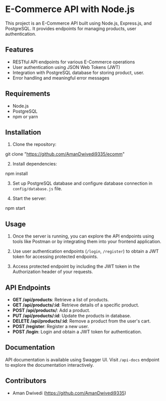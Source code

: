 # E-Commerce API with Node.js

This project is an E-Commerce API built using Node.js, Express.js, and PostgreSQL. It provides endpoints for managing products, user authentication.

## Features

- RESTful API endpoints for various E-Commerce operations
- User authentication using JSON Web Tokens (JWT)
- Integration with PostgreSQL database for storing product, user.
- Error handling and meaningful error messages

## Requirements

- Node.js
- PostgreSQL
- npm or yarn

## Installation

1. Clone the repository:

git clone "https://github.com/AmanDwivedi9335/ecomm"

2. Install dependencies:

npm install

3. Set up PostgreSQL database and configure database connection in `config/database.js` file.

4. Start the server:

npm start


## Usage

1. Once the server is running, you can explore the API endpoints using tools like Postman or by integrating them into your frontend application.


2. Use user authentication endpoints (`/login`, `/register`) to obtain a JWT token for accessing protected endpoints.

3. Access protected endpoint by including the JWT token in the Authorization header of your requests.

## API Endpoints

- **GET /api/products**: Retrieve a list of products.
- **GET /api/products/:id**: Retrieve details of a specific product.
- **POST /api/products/**: Add a product.
- **PUT /api/products/:id**: Update the products in database.
- **DELETE /api/products/:id**: Remove a product from the user's cart.
- **POST /register**: Register a new user.
- **POST /login**: Login and obtain a JWT token for authentication.

## Documentation

API documentation is available using Swagger UI. Visit `/api-docs` endpoint to explore the documentation interactively.

## Contributors

- Aman Dwivedi (https://github.com/AmanDwivedi9335)


